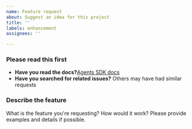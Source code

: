 ```yaml
---
name: Feature request
about: Suggest an idea for this project
title: ''
labels: enhancement
assignees: ''

---
```


### Please read this first

- **Have you read the docs?**[Agents SDK docs](https://openai.github.io/openai-agents-python/)
- **Have you searched for related issues?** Others may have had similar requests

### Describe the feature
What is the feature you're requesting? How would it work? Please provide examples and details if possible.
